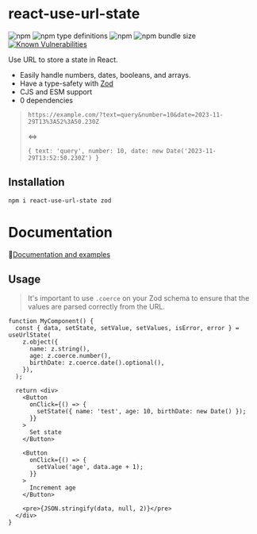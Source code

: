 # react-use-url-state

![npm](https://img.shields.io/npm/v/react-use-url-state?logo=npm)
![npm type definitions](https://img.shields.io/npm/types/react-use-url-state?logo=typescript)
![npm](https://img.shields.io/npm/dw/react-use-url-state)
![npm bundle size](https://img.shields.io/bundlephobia/min/react-use-url-state)
[![Known Vulnerabilities](https://snyk.io/test/npm/react-use-url-state/badge.svg)](https://snyk.io/test/react-use-url-state/axios)

Use URL to store a state in React.

* Easily handle numbers, dates, booleans, and arrays.
* Have a type-safety with [Zod](https://zod.dev/)
* CJS and ESM support
* 0 dependencies

> `https://example.com/?text=query&number=10&date=2023-11-29T13%3A52%3A50.230Z`
> 
> <=>
> 
> `{ text: 'query', number: 10, date: new Date('2023-11-29T13:52:50.230Z') }`

## Installation

```sh
npm i react-use-url-state zod
```

# Documentation

📝[Documentation and examples](https://react-use-url-state.wrigglework.com/)


## Usage

> It's important to use `.coerce` on your Zod schema to ensure that the values are parsed correctly from the URL. 

```tsx
function MyComponent() {
  const { data, setState, setValue, setValues, isError, error } = useUrlState(
    z.object({
      name: z.string(),
      age: z.coerce.number(),
      birthDate: z.coerce.date().optional(),
    }),
  );

  return <div>
    <Button
      onClick={() => {
        setState({ name: 'test', age: 10, birthDate: new Date() });
      }}
    >
      Set state
    </Button>

    <Button
      onClick={() => {
        setValue('age', data.age + 1);
      }}
    >
      Increment age
    </Button>

    <pre>{JSON.stringify(data, null, 2)}</pre>
  </div>
}
```
